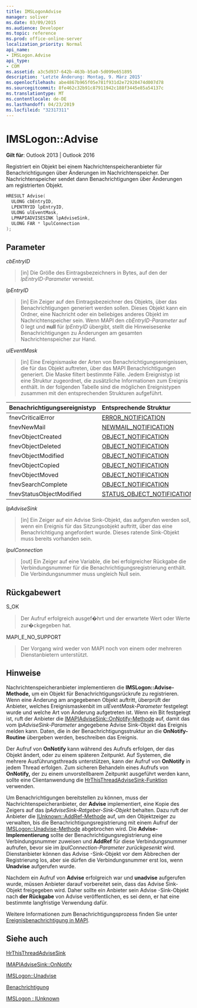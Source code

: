 ```yaml
---
title: IMSLogonAdvise
manager: soliver
ms.date: 03/09/2015
ms.audience: Developer
ms.topic: reference
ms.prod: office-online-server
localization_priority: Normal
api_name:
- IMSLogon.Advise
api_type:
- COM
ms.assetid: a3c5d937-642b-463b-b5a0-5d099e651895
description: 'Letzte Änderung: Montag, 9. März 2015'
ms.openlocfilehash: abe4867b965f05e781f931d2e72920474d007d78
ms.sourcegitcommit: 8fe462c32b91c87911942c188f3445e85a54137c
ms.translationtype: MT
ms.contentlocale: de-DE
ms.lasthandoff: 04/23/2019
ms.locfileid: "32317311"
---
```

# <a name="imslogonadvise"></a>IMSLogon::Advise

  
  
**Gilt für**: Outlook 2013 | Outlook 2016 
  
Registriert ein Objekt bei einem Nachrichtenspeicheranbieter für Benachrichtigungen über Änderungen im Nachrichtenspeicher. Der Nachrichtenspeicher sendet dann Benachrichtigungen über Änderungen am registrierten Objekt.
  
```cpp
HRESULT Advise(
  ULONG cbEntryID,
  LPENTRYID lpEntryID,
  ULONG ulEventMask,
  LPMAPIADVISESINK lpAdviseSink,
  ULONG FAR * lpulConnection
);
```

## <a name="parameters"></a>Parameter

 _cbEntryID_
  
> [in] Die Größe des Eintragsbezeichners in Bytes, auf den der  _lpEntryID-Parameter_ verweist. 
    
 _lpEntryID_
  
> [in] Ein Zeiger auf den Eintragsbezeichner des Objekts, über das Benachrichtigungen generiert werden sollen. Dieses Objekt kann ein Ordner, eine Nachricht oder ein beliebiges anderes Objekt im Nachrichtenspeicher sein. Wenn MAPI den  _cbEntryID-Parameter_ auf 0 legt und **null** für  _lpEntryID_ übergibt, stellt die Hinweisesenke Benachrichtigungen zu Änderungen am gesamten Nachrichtenspeicher zur Hand.
    
 _ulEventMask_
  
> [in] Eine Ereignismaske der Arten von Benachrichtigungsereignissen, die für das Objekt auftreten, über das MAPI Benachrichtigungen generiert. Die Maske filtert bestimmte Fälle. Jedem Ereignistyp ist eine Struktur zugeordnet, die zusätzliche Informationen zum Ereignis enthält. In der folgenden Tabelle sind die möglichen Ereignistypen zusammen mit den entsprechenden Strukturen aufgeführt.
    
|**Benachrichtigungsereignistyp**|**Entsprechende Struktur**|
|:-----|:-----|
|fnevCriticalError  <br/> |[ERROR_NOTIFICATION](error_notification.md) <br/> |
|fnevNewMail  <br/> |[NEWMAIL_NOTIFICATION](newmail_notification.md) <br/> |
|fnevObjectCreated  <br/> |[OBJECT_NOTIFICATION](object_notification.md) <br/> |
|fnevObjectDeleted  <br/> |[OBJECT_NOTIFICATION](object_notification.md) <br/> |
|fnevObjectModified  <br/> |[OBJECT_NOTIFICATION](object_notification.md) <br/> |
|fnevObjectCopied  <br/> |[OBJECT_NOTIFICATION](object_notification.md) <br/> |
|fnevObjectMoved  <br/> |[OBJECT_NOTIFICATION](object_notification.md) <br/> |
|fnevSearchComplete  <br/> |[OBJECT_NOTIFICATION](object_notification.md) <br/> |
|fnevStatusObjectModified  <br/> |[STATUS_OBJECT_NOTIFICATION](status_object_notification.md) <br/> |
   
 _lpAdviseSink_
  
> [in] Ein Zeiger auf ein Advise Sink-Objekt, das aufgerufen werden soll, wenn ein Ereignis für das Sitzungsobjekt auftritt, über das eine Benachrichtigung angefordert wurde. Dieses ratende Sink-Objekt muss bereits vorhanden sein.
    
 _lpulConnection_
  
> [out] Ein Zeiger auf eine Variable, die bei erfolgreicher Rückgabe die Verbindungsnummer für die Benachrichtigungsregistrierung enthält. Die Verbindungsnummer muss ungleich Null sein.
    
## <a name="return-value"></a>Rückgabewert

S_OK 
  
> Der Aufruf erfolgreich ausgef�hrt und der erwartete Wert oder Werte zur�ckgegeben hat.
    
MAPI_E_NO_SUPPORT 
  
> Der Vorgang wird weder von MAPI noch von einem oder mehreren Dienstanbietern unterstützt.
    
## <a name="remarks"></a>Hinweise

Nachrichtenspeicheranbieter implementieren die **IMSLogon::Advise-Methode,** um ein Objekt für Benachrichtigungsrückrufe zu registrieren. Wenn eine Änderung am angegebenen Objekt auftritt, überprüft der Anbieter, welches Ereignismaskenbit im  _ulEventMask-Parameter_ festgelegt wurde und welche Art von Änderung aufgetreten ist. Wenn ein Bit festgelegt ist, ruft der Anbieter die [IMAPIAdviseSink::OnNotify-Methode](imapiadvisesink-onnotify.md) auf, damit das vom  _lpAdviseSink-Parameter_ angegebene Advise Sink-Objekt das Ereignis melden kann. Daten, die in der Benachrichtigungsstruktur an die **OnNotify-Routine** übergeben werden, beschreiben das Ereignis. 
  
Der Aufruf von **OnNotify** kann während des Aufrufs erfolgen, der das Objekt ändert, oder zu einem späteren Zeitpunkt. Auf Systemen, die mehrere Ausführungsthreads unterstützen, kann der Aufruf von **OnNotify** in jedem Thread erfolgen. Zum sicheren Behandeln eines Aufrufs von **OnNotify,** der zu einem unvorstellbarem Zeitpunkt ausgeführt werden kann, sollte eine Clientanwendung die [HrThisThreadAdviseSink-Funktion](hrthisthreadadvisesink.md) verwenden. 
  
Um Benachrichtigungen bereitstellen zu können, muss der Nachrichtenspeicheranbieter, der **Advise** implementiert, eine Kopie des Zeigers auf das  _lpAdviseSink-Ratgeber-Sink-Objekt_ behalten. Dazu ruft der Anbieter die [IUnknown::AddRef-Methode](https://msdn.microsoft.com/library/ms691379%28v=VS.85%29.aspx) auf, um den Objektzeiger zu verwalten, bis die Benachrichtigungsregistrierung mit einem Aufruf der [IMSLogon::Unadvise-Methode](imslogon-unadvise.md) abgebrochen wird. Die **Advise-Implementierung** sollte der Benachrichtigungsregistrierung eine Verbindungsnummer zuweisen und **AddRef** für diese Verbindungsnummer aufrufen, bevor sie im  _lpulConnection-Parameter zurückgesenkt_ wird. Dienstanbieter können das Advise -Sink-Objekt vor dem Abbrechen der Registrierung los, aber sie dürfen die Verbindungsnummer erst los, wenn **Unadvise** aufgerufen wurde. 
  
Nachdem ein Aufruf von **Advise** erfolgreich war und **unadvise** aufgerufen wurde, müssen Anbieter darauf vorbereitet sein, dass das Advise Sink-Objekt freigegeben wird. Daher sollte ein Anbieter sein Advise -Sink-Objekt nach **der Rückgabe** von Advise veröffentlichen, es sei denn, er hat eine bestimmte langfristige Verwendung dafür. 
  
Weitere Informationen zum Benachrichtigungsprozess finden Sie unter [Ereignisbenachrichtigung in MAPI](event-notification-in-mapi.md). 
  
## <a name="see-also"></a>Siehe auch



[HrThisThreadAdviseSink](hrthisthreadadvisesink.md)
  
[IMAPIAdviseSink::OnNotify](imapiadvisesink-onnotify.md)
  
[IMSLogon::Unadvise](imslogon-unadvise.md)
  
[Benachrichtigung](notification.md)
  
[IMSLogon : IUnknown](imslogoniunknown.md)

